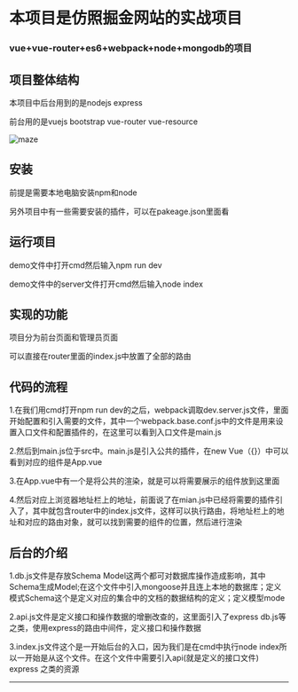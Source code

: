<h1>本项目是仿照掘金网站的实战项目</h1>
<h3>vue+vue-router+es6+webpack+node+mongodb的项目</h3>
<h2>项目整体结构</h2>
<p>本项目中后台用到的是nodejs express</p>
<p>前台用的是vuejs bootstrap vue-router vue-resource</p>

![maze](https://github.com/GainLoss/vue-node-mongodb/blob/master/static/introduct/1.png) 

<h2>安装</h2>
<p>前提是需要本地电脑安装npm和node<p>
<p>另外项目中有一些需要安装的插件，可以在pakeage.json里面看</p>
<h2>运行项目</h2>
<p>demo文件中打开cmd然后输入npm run dev</p>
<p>demo文件中的server文件打开cmd然后输入node index</p>
<h2>实现的功能</h2>
<p>项目分为前台页面和管理员页面</p>
<p>可以直接在router里面的index.js中放置了全部的路由</p>
<h2>代码的流程</h2>
<p>1.在我们用cmd打开npm run dev的之后，webpack调取dev.server.js文件，里面开始配置和引入需要的文件，其中一个webpack.base.conf.js中的文件是用来设置入口文件和配置插件的，在这里可以看到入口文件是main.js</p>
<p>2.然后到main.js位于src中。main.js是引入公共的插件，在new Vue（{}）中可以看到对应的组件是App.vue</p>
<p>3.在App.vue中有一个<router-view></router-view>是将公共的渲染，就是可以将需要展示的组件放到这里面</p>
<p>4.然后对应上浏览器地址栏上的地址，前面说了在mian.js中已经将需要的插件引入了，其中就包含router中的index.js文件，这样可以执行路由，将地址栏上的地址和对应的路由对象，就可以找到需要的组件的位置，然后进行渲染</p>
<h2>后台的介绍</h2>
<p>1.db.js文件是存放Schema Model这两个都可对数据库操作造成影响，其中Schema生成Model;在这个文件中引入mongoose并且连上本地的数据库；定义模式Schema这个是定义对应的集合中的文档的数据结构的定义；定义模型mode</p>
<p>2.api.js文件是定义接口和操作数据的增删改查的，这里面引入了express db.js等之类，使用express的路由中间件，定义接口和操作数据</p>
<p>3.index.js文件这个是一开始后台的入口，因为我们是在cmd中执行node index所以一开始是从这个文件。在这个文件中需要引入api(就是定义的接口文件) express 之类的资源</p>
<hr/>






